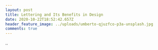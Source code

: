 ```yaml
---
layout: post
title: Lettering and Its Benefits in Design
date: 2020-10-22T18:52:42.657Z
header_feature_image: ../uploads/umberto-qjuzfco-p3a-unsplash.jpg
comments: true
---
```

..